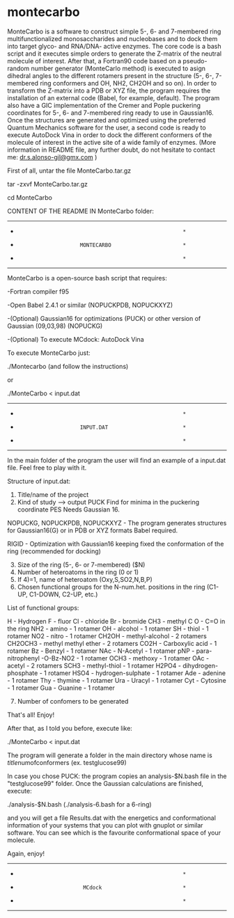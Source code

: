 # montecarbo
MonteCarbo is a software to construct simple 5-, 6- and 7-membered ring multifunctionalized monosaccharides and nucleobases and to dock them into target glyco- and RNA/DNA- active enzymes. The core code is a bash script and it executes simple orders to generate the Z-matrix of the neutral molecule of interest. After that, a Fortran90 code based on a pseudo-random number generator (MonteCarlo method) is executed to asign dihedral angles to the different rotamers present in the structure (5-, 6-, 7-membered ring conformers and OH, NH2, CH2OH and so on). In order to transform the Z-matrix into a PDB or XYZ file, the program requires the installation of an external code (Babel, for example, default). The program also have a GIC implementation of the Cremer and Pople puckering coordinates for 5-, 6- and 7-membered ring ready to use in Gaussian16. Once the structures are generated and optimized using the preferred Quantum Mechanics software for the user, a second code is ready to execute AutoDock Vina in order to dock the different conformers of the molecule of interest in the active site of a wide family of enzymes. (More information in README file, any further doubt, do not hesitate to contact me: dr.s.alonso-gil@gmx.com )

First of all, untar the file MonteCarbo.tar.gz

tar -zxvf MonteCarbo.tar.gz

cd MonteCarbo

CONTENT OF THE README IN MonteCarbo folder:

************************************************************
*                                                          *
*                         MONTECARBO                       *
*                                                          *
************************************************************

MonteCarbo is a open-source bash script that requires:

-Fortran compiler f95

-Open Babel 2.4.1 or similar (NOPUCKPDB, NOPUCKXYZ)

-(Optional) Gaussian16 for optimizations (PUCK) or other 
version of Gaussian (09,03,98) (NOPUCKG)

-(Optional) To execute MCdock: AutoDock Vina

To execute MonteCarbo just:

./Montecarbo (and follow the instructions)

or

./MonteCarbo < input.dat

************************************************************
*                                                          *
*                         INPUT.DAT                        *
*                                                          *
************************************************************

In the main folder of the program the user will find an 
example of a input.dat file. Feel free to play with it.

Structure of input.dat:

1) Title/name of the project
2) Kind of study --> output 
PUCK 
Find for minima in the puckering coordinate PES
Needs Gaussian 16.

NOPUCKG, NOPUCKPDB, NOPUCKXYZ - The program generates
structures for Gaussian16(G) or in PDB or XYZ formats 
Babel required.

RIGID - Optimization with Gaussian16 keeping fixed the 
conformation of the ring (recommended for docking) 

3) Size of the ring (5-, 6- or 7-membered) ($N)
4) Number of heteroatoms in the ring (0 or 1)
5) If 4)=1, name of heteroatom (Oxy,S,SO2,N,B,P)
6) Chosen functional groups for the N-num.het. positions
in the ring (C1-UP, C1-DOWN, C2-UP, etc.)

List of functional groups:

H - Hydrogen
F - fluor
Cl - chloride
Br - bromide
CH3 - methyl
C
O - C=O in the ring
NH2 - amino - 1 rotamer
OH - alcohol - 1 rotamer
SH - thiol - 1 rotamer
NO2 - nitro - 1 rotamer
CH2OH - methyl-alcohol - 2 rotamers
CH2OCH3 - methyl methyl ether - 2 rotamers
CO2H - Carboxylic acid - 1 rotamer
Bz - Benzyl - 1 rotamer
NAc - N-Acetyl - 1 rotamer
pNP - para-nitrophenyl -O-Bz-NO2 - 1 rotamer
OCH3 - methoxy - 1 rotamer
OAc - acetyl - 2 rotamers
SCH3 - methyl-thiol - 1 rotamer
H2PO4 - dihydrogen-phosphate - 1 rotamer
HSO4 - hydrogen-sulphate - 1 rotamer
Ade - adenine - 1 rotamer
Thy - thymine - 1 rotamer
Ura - Uracyl - 1 rotamer
Cyt - Cytosine - 1 rotamer
Gua - Guanine - 1 rotamer

7) Number of confomers to be generated

That's all! Enjoy!

After that, as I told you before, execute like:

./MonteCarbo < input.dat

The program will generate a folder in the main directory
whose name is $title$numofconformers (ex. testglucose99)

In case you chose PUCK: the program copies an analysis-$N.bash
file in the "testglucose99" folder. Once the Gaussian 
calculations are finished, execute:

./analysis-$N.bash (./analysis-6.bash for a 6-ring)

and you will get a file Results.dat with the energetics and
conformational information of your systems that you can plot
with gnuplot or similar software. You can see which is the 
favourite conformational space of your molecule.

Again, enjoy!

************************************************************
*                                                          *
*                          MCdock                          *
*                                                          *
************************************************************


